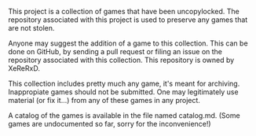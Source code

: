 This project is a collection of games that have been uncopylocked. The repository associated with this project is used to preserve any games that are not stolen.

Anyone may suggest the addition of a game to this collection. This can be done on GitHub, by sending a pull request or filing an issue on the repository associated with this collection. This repository is owned by XeReRxD.

This collection includes pretty much any game, it's meant for archiving. Inappropiate games should not be submitted. One may legitimately use material (or fix it...) from any of these games in any project.

A catalog of the games is available in the file named catalog.md. (Some games are undocumented so far, sorry for the inconvenience!)
